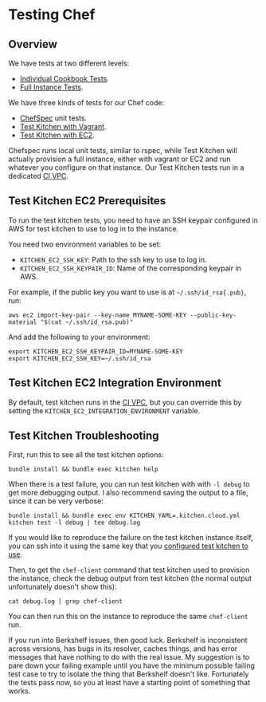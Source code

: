 # Testing Chef

## Overview

We have tests at two different levels:

- [Individual Cookbook Tests](cookbooks.md).
- [Full Instance Tests](instances.md).

We have three kinds of tests for our Chef code:

- [ChefSpec](http://sethvargo.github.io/chefspec/) unit tests.
- [Test Kitchen with Vagrant](https://github.com/test-kitchen/kitchen-vagrant).
- [Test Kitchen with EC2](https://github.com/test-kitchen/kitchen-ec2).

Chefspec runs local unit tests, similar to rspec, while Test Kitchen will
actually provision a full instance, either with vagrant or EC2 and run whatever
you configure on that instance.  Our Test Kitchen tests run in a dedicated [CI
VPC](ci-vpc.md).

## Test Kitchen EC2 Prerequisites

To run the test kitchen tests, you need to have an SSH keypair configured in AWS
for test kitchen to use to log in to the instance.

You need two environment variables to be set:

- `KITCHEN_EC2_SSH_KEY`: Path to the ssh key to use to log in.
- `KITCHEN_EC2_SSH_KEYPAIR_ID`: Name of the corresponding keypair in AWS.

For example, if the public key you want to use is at `~/.ssh/id_rsa{.pub}`, run:

```
aws ec2 import-key-pair --key-name MYNAME-SOME-KEY --public-key-material "$(cat ~/.ssh/id_rsa.pub)"
```

And add the following to your environment:

```
export KITCHEN_EC2_SSH_KEYPAIR_ID=MYNAME-SOME-KEY
export KITCHEN_EC2_SSH_KEY=~/.ssh/id_rsa
```

## Test Kitchen EC2 Integration Environment

By default, test kitchen runs in the [CI VPC](ci-vpc.md), but you can override
this by setting the `KITCHEN_EC2_INTEGRATION_ENVIRONMENT` variable.

## Test Kitchen Troubleshooting

First, run this to see all the test kitchen options:

```
bundle install && bundle exec kitchen help
```

When there is a test failure, you can run test kitchen with with `-l debug` to
get more debugging output.  I also recommend saving the output to a file, since
it can be very verbose:

```
bundle install && bundle exec env KITCHEN_YAML=.kitchen.cloud.yml kitchen test -l debug | tee debug.log
```

If you would like to reproduce the failure on the test kitchen instance itself,
you can ssh into it using the same key that you [configured test
kitchen to use](chef.md#test-kitchen-prerequisites).

Then, to get the `chef-client` command that test kitchen used to provision the
instance, check the debug output from test kitchen (the normal output
unfortunately doesn't show this):

```
cat debug.log | grep chef-client
```

You can then run this on the instance to reproduce the same `chef-client` run.

If you run into Berkshelf issues, then good luck.  Berkshelf is inconsistent
across versions, has bugs in its resolver, caches things, and has error messages
that have nothing to do with the real issue.  My suggestion is to pare down your
failing example until you have the minimum possible failing test case to try to
isolate the thing that Berkshelf doesn't like.  Fortunately the tests pass now,
so you at least have a starting point of something that works.
